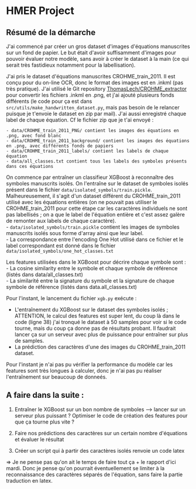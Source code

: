 # HMER Project

## Résumé de la démarche

J'ai commencé par créer un gros dataset d'images d'équations manuscrites sur un fond de papier. Le but était d'avoir suffisamment d'images pour pouvoir évaluer notre modèle, sans avoir à créer le dataset à la main (ce qui serait très fastidieux notamment pour la labellisation).

J'ai pris le dataset d'équations manuscrites CROHME_train_2011. Il est conçu pour du on-line OCR, donc le format des images est en .inkml (pas très pratique). J'ai utilisé le Git repository [ThomasLech/CROHME_extractor](https://github.com/ThomasLech/CROHME_extractor) pour convertir les fichiers .inkml en .png, et j'ai ajouté plusieurs fonds différents (le code pour ça est dans `src/utils/make_handwritten_dataset.py`, mais pas besoin de le relancer puisque je t'envoie le dataset en zip par mail). J'ai aussi enregistré chaque label de chaque équation. Cf le fichier zip que je t'ai envoyé :       

    - data/CROHME_train_2011_PNG/ contient les images des équations en .png, avec fond blanc     
    - data/CROHME_train_2011_background/ contient les images des équations en .png, avec différents fonds de papiers     
    - data/CROHME_train_2011_labels/ contient les labels de chaque équation       
    - data/all_classes.txt contient tous les labels des symboles présents dans ces équations

On commence par entraîner un classifieur XGBoost à reconnaître des symboles manuscrits isolés. On l'entraîne sur le dataset de symboles isolés présent dans le fichier `data/isolated_symbols/train.pickle`. Malheureusement, il s'agit d'un dataset différent du CROHME_train_2011 utilisé avec les équations entières (on ne pouvait pas utiliser le CROHME_train_2011 pour cette étape car les caractères individuels ne sont pas labellisés ; on a que le label de l'équation entière et c'est assez galère de remonter aux labels de chaque caractère).      
    - `data/isolated_symbols/train.pickle` contient les images de symboles manuscrits isolés sous forme d'array ainsi que leur label.        
    - La correspondance entre l'encoding One Hot utilisé dans ce fichier et le label correspondant est donné dans le fichier `data/isolated_symbols/one_hot_classes.txt`

Les features utilisées dans le XGBoost pour décrire chaque symbole sont :     
    - La cosine similarity entre le symbole et chaque symbole de référence (listés dans data/all_classes.txt)      
    - La similarité entre la signature du symbole et la signature de chaque symbole de référence (listés dans data.all_classes.txt)

Pour l'instant, le lancement du fichier `xgb.py` exécute :    
- L'entraînement du XGBoost sur le dataset des symboles isolés ; ATTENTION, le calcul des features est super lent, du coup là dans le code (ligne 38) j'ai tronqué le dataset à 50 samples pour voir si le code tourne, mais du coup ça donne pas de résultats probant. Il faudrait lancer ça sur un serveur avec plus de puissance pour entraîner sur plus de samples.      
- La prédiction des caractères d'une des images du CROHME_train_2011 dataset.

Pour l'instant je n'ai pas pu vérifier la performance du modèle car les features sont très longues à calculer, donc je n'ai pas pu réaliser l'entraînement sur beaucoup de donneés.

## A faire dans la suite : 

1. Entraîner le XGBoost sur un bon nombre de symboles --> lancer sur un serveur plus puissant ? Optimiser le code de création des features pour que ça tourne plus vite ?

2. Faire nos prédictions des caractères sur un certain nombre d'équations et évaluer le résultat

3. Créer un script qui à partir des caractères isolés renvoie un code latex

=> Je ne pense pas qu'on ait le temps de faire tout ça + le rapport d'ici mardi. Donc je pense qu'on pourrait éventuellement se limiter à la reconnaissance des caractères séparés de l'équation, sans faire la partie traduction en latex.
